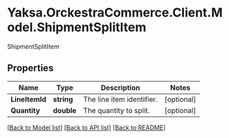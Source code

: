 # Yaksa.OrckestraCommerce.Client.Model.ShipmentSplitItem
ShipmentSplitItem

## Properties

Name | Type | Description | Notes
------------ | ------------- | ------------- | -------------
**LineItemId** | **string** | The line item identifier. | [optional] 
**Quantity** | **double** | The quantity to split. | [optional] 

[[Back to Model list]](../README.md#documentation-for-models) [[Back to API list]](../README.md#documentation-for-api-endpoints) [[Back to README]](../README.md)

